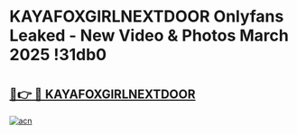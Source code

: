 # KAYAFOXGIRLNEXTDOOR Onlyfans Leaked - New Video & Photos March 2025 !31db0

# <h2><a href="https://b3mfw2.iuczelnia.edu.pl?title=KAYAFOXGIRLNEXTDOOR&ref=31db0">🔗👉 🔴 KAYAFOXGIRLNEXTDOOR</a></h2>

[![acn](https://github.com/user-attachments/assets/0f9c940e-d8b0-45ae-aac7-cd30a18b3e1c)](https://b3mfw2.iuczelnia.edu.pl?title=KAYAFOXGIRLNEXTDOOR&ref=31db0)

